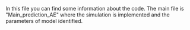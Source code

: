 In this file you can find some information about the code. 
The main file is "Main_prediction_AE" where the simulation is implemented and the parameters of model identified. 
